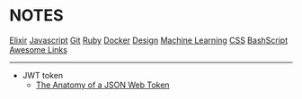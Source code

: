 NOTES
=======

[Elixir](Elixir/README.md)
[Javascript](Javascript/README.md)
[Git](Git/README.md)
[Ruby](./Ruby)
[Docker](./Docker)
[Design](./Design)
[Machine Learning](./Machine-Learning)
[CSS](./CSS)
[BashScript](BashScript/README.md)
[Awesome Links](./awesome-links.md)

---
* JWT token
  - [The Anatomy of a JSON Web Token](https://scotch.io/tutorials/the-anatomy-of-a-json-web-token)
